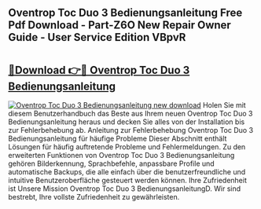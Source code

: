 ## Oventrop Toc Duo 3 Bedienungsanleitung Free Pdf Download - Part-Z6O New Repair Owner Guide - User Service Edition VBpvR

# <h2><a href="http://df0fw2.blite.top/?on=Oventrop+Toc+Duo+3+Bedienungsanleitung">🔗Download 👉🔴 Oventrop Toc Duo 3 Bedienungsanleitung</a></h2>

[![Oventrop Toc Duo 3 Bedienungsanleitung new download](https://i.imgur.com/lujVjoI.png)](http://df0fw2.blite.top/?on=Oventrop+Toc+Duo+3+Bedienungsanleitung)
Holen Sie mit diesem Benutzerhandbuch das Beste aus Ihrem neuen Oventrop Toc Duo 3 Bedienungsanleitung heraus und decken Sie alles von der Installation bis zur Fehlerbehebung ab. Anleitung zur Fehlerbehebung Oventrop Toc Duo 3 Bedienungsanleitung für häufige Probleme Dieser Abschnitt enthält Lösungen für häufig auftretende Probleme und Fehlermeldungen. Zu den erweiterten Funktionen von Oventrop Toc Duo 3 Bedienungsanleitung gehören Bilderkennung, Sprachbefehle, anpassbare Profile und automatische Backups, die alle einfach über die benutzerfreundliche und intuitive Benutzeroberfläche gesteuert werden können. Ihre Zufriedenheit ist Unsere Mission Oventrop Toc Duo 3 BedienungsanleitungD. Wir sind bestrebt, Ihre vollste Zufriedenheit zu gewährleisten.
